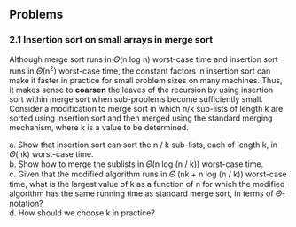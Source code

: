 ## Problems

### 2.1 Insertion sort on small arrays in merge sort

Although merge sort runs in 𝛩(n log n) worst-case time and insertion sort runs
in 𝛩(n<sup>2</sup>) worst-case time, the constant factors in insertion sort can make it faster
in practice for small problem sizes on many machines. 
Thus, it makes sense to **coarsen** the leaves of the recursion by using insertion sort within merge sort 
when sub-problems become sufficiently small. Consider a modification to merge sort in
which n/k sub-lists of length k are sorted using insertion sort and then merged
using the standard merging mechanism, where k is a value to be determined.

a. Show that insertion sort can sort the n / k sub-lists, each of length k, in 𝛩(nk)
   worst-case time.    
b. Show how to merge the sublists in 𝛩(n log (n / k)) worst-case time.    
c. Given that the modified algorithm runs in 𝛩 (nk + n log (n / k)) worst-case time,
   what is the largest value of k as a function of n for which the modified algorithm 
   has the same running time as standard merge sort, in terms of 𝛩-notation?    
d. How should we choose k in practice?